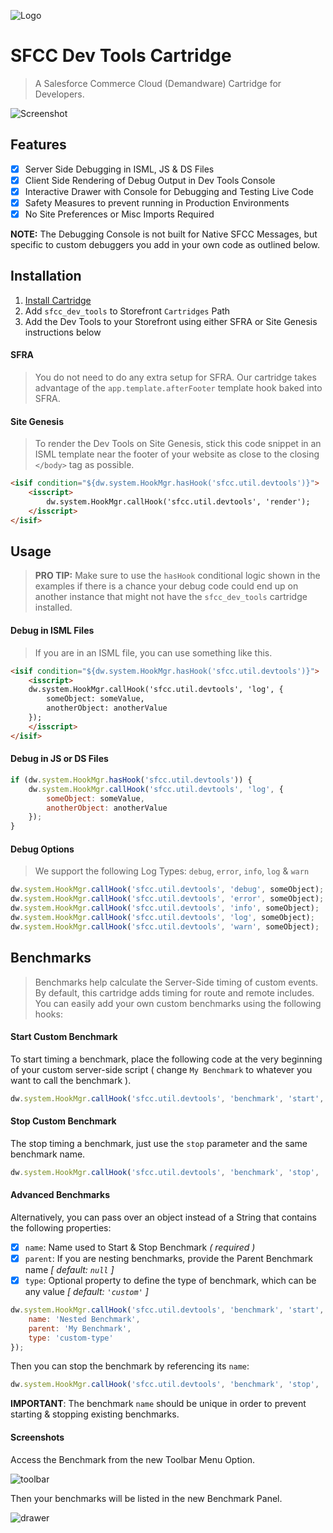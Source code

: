 ![Logo](https://sfccdevops.s3.amazonaws.com/logo-128.png "Logo")

SFCC Dev Tools Cartridge
===

> A Salesforce Commerce Cloud (Demandware) Cartridge for Developers.

![Screenshot](https://sfccdevops.s3.amazonaws.com/sfcc-devtools-drawer.gif "Screenshot")

## Features

- [X] Server Side Debugging in ISML, JS & DS Files
- [X] Client Side Rendering of Debug Output in Dev Tools Console
- [X] Interactive Drawer with Console for Debugging and Testing Live Code
- [X] Safety Measures to prevent running in Production Environments
- [X] No Site Preferences or Misc Imports Required

**NOTE:** The Debugging Console is not built for Native SFCC Messages, but specific to custom debuggers you add in your own code as outlined below.

Installation
---

1. [Install Cartridge](../../README.md#installation)
2. Add `sfcc_dev_tools` to Storefront `Cartridges` Path
3. Add the Dev Tools to your Storefront using either SFRA or Site Genesis instructions below

#### SFRA

> You do not need to do any extra setup for SFRA.  Our cartridge takes advantage of the `app.template.afterFooter` template hook baked into SFRA.

#### Site Genesis

> To render the Dev Tools on Site Genesis, stick this code snippet in an ISML template near the footer of your website as close to the closing `</body>` tag as possible.

```html
<isif condition="${dw.system.HookMgr.hasHook('sfcc.util.devtools')}">
    <isscript>
        dw.system.HookMgr.callHook('sfcc.util.devtools', 'render');
    </isscript>
</isif>
```

Usage
---

> **PRO TIP:** Make sure to use the `hasHook` conditional logic shown in the examples if there is a chance your debug code could end up on another instance that might not have the `sfcc_dev_tools` cartridge installed.

#### Debug in ISML Files

> If you are in an ISML file, you can use something like this.

```html
<isif condition="${dw.system.HookMgr.hasHook('sfcc.util.devtools')}">
    <isscript>
    dw.system.HookMgr.callHook('sfcc.util.devtools', 'log', {
        someObject: someValue,
        anotherObject: anotherValue
    });
    </isscript>
</isif>
```

#### Debug in JS or DS Files

```javascript
if (dw.system.HookMgr.hasHook('sfcc.util.devtools')) {
    dw.system.HookMgr.callHook('sfcc.util.devtools', 'log', {
        someObject: someValue,
        anotherObject: anotherValue
    });
}
```

#### Debug Options

> We support the following Log Types: `debug`, `error`, `info`, `log` & `warn`

```javascript
dw.system.HookMgr.callHook('sfcc.util.devtools', 'debug', someObject);
dw.system.HookMgr.callHook('sfcc.util.devtools', 'error', someObject);
dw.system.HookMgr.callHook('sfcc.util.devtools', 'info', someObject);
dw.system.HookMgr.callHook('sfcc.util.devtools', 'log', someObject);
dw.system.HookMgr.callHook('sfcc.util.devtools', 'warn', someObject);
```

Benchmarks
---

> Benchmarks help calculate the Server-Side timing of custom events. By default, this cartridge adds timing for route and remote includes. You can easily add your own custom benchmarks using the following hooks:

#### Start Custom Benchmark

To start timing a benchmark, place the following code at the very beginning of your custom server-side script ( change `My Benchmark` to whatever you want to call the benchmark ).

```javascript
dw.system.HookMgr.callHook('sfcc.util.devtools', 'benchmark', 'start', 'My Benchmark');
```

#### Stop Custom Benchmark

The stop timing a benchmark, just use the `stop` parameter and the same benchmark name.

```javascript
dw.system.HookMgr.callHook('sfcc.util.devtools', 'benchmark', 'stop', 'My Benchmark');
```

#### Advanced Benchmarks

Alternatively, you can pass over an object instead of a String that contains the following properties:

- [X] `name`: Name used to Start & Stop Benchmark _( required )_
- [X] `parent`: If you are nesting benchmarks, provide the Parent Benchmark name _[ default: `null` ]_
- [X] `type`: Optional property to define the type of benchmark, which can be any value _[ default: `'custom'` ]_

```javascript
dw.system.HookMgr.callHook('sfcc.util.devtools', 'benchmark', 'start', {
    name: 'Nested Benchmark',
    parent: 'My Benchmark',
    type: 'custom-type'
});
```

Then you can stop the benchmark by referencing its `name`:

```javascript
dw.system.HookMgr.callHook('sfcc.util.devtools', 'benchmark', 'stop', 'Nested Benchmark');
```

**IMPORTANT**: The benchmark `name` should be unique in order to prevent starting & stopping existing benchmarks.

#### Screenshots

Access the Benchmark from the new Toolbar Menu Option.

![toolbar](https://sfcc-devtools.s3.amazonaws.com/benchmark-toolbar.png "toolbar")

Then your benchmarks will be listed in the new Benchmark Panel.

![drawer](https://sfccdevops.s3.amazonaws.com/sfcc_developers_core-v1.4.0.gif "drawer")
